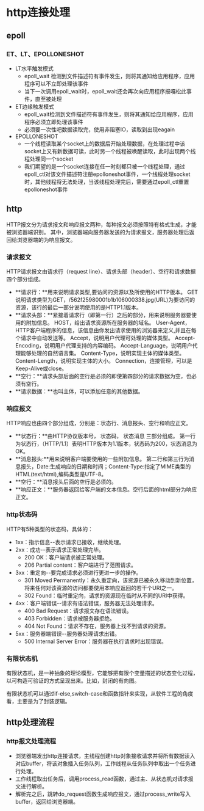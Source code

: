 # http连接处理
## epoll
### ET、LT、EPOLLONESHOT
* LT水平触发模式
    * epoll_wait 检测到文件描述符有事件发生，则将其通知给应用程序，应用程序可以不立即处理该事件
    * 当下一次调用epoll_wait时，epoll_wait还会再次向应用程序报嘎松此事件，直至被处理
* ET边缘触发模式
    * epoll_wait检测到文件描述符有事件发生，则将其通知给应用程序，应用程序必须立即处理该事件
    * 必须要一次性吧数据读取完，使用非阻塞IO，读取到出现eagain
* EPOLLONESHOT
    * 一个线程读取某个socket上的数据后开始处理数据，在处理过程中该socket上又有新数据可读，此时另一个线程被唤醒读取，此时出现两个线程处理同一个socket
    * 我们期望的是一个socket连接在任一时刻都只被一个线程处理，通过epoll_ctl对该文件描述符注册epolloneshot事件，一个线程处理socket时，其他线程将无法处理，当该线程处理完后，需要通过epoll_ctl重置epolloneshot事件
## http
HTTP报文分为请求报文和响应报文两种，每种报文必须按照特有格式生成，才能被浏览器端识别。
其中，浏览器端向服务器发送的为请求报文，服务器处理后返回给浏览器端的为响应报文。
### 请求报文
HTTP请求报文由请求行（request line）、请求头部（header）、空行和请求数据四个部分组成。
* **请求行：**用来说明请求类型,要访问的资源以及所使用的HTTP版本。
GET说明请求类型为GET，/562f25980001b1b106000338.jpg(URL)为要访问的资源，该行的最后一部分说明使用的是HTTP1.1版本。
* **请求头部：**紧接着请求行（即第一行）之后的部分，用来说明服务器要使用的附加信息。
HOST，给出请求资源所在服务器的域名。
User-Agent，HTTP客户端程序的信息，该信息由你发出请求使用的浏览器来定义,并且在每个请求中自动发送等。
Accept，说明用户代理可处理的媒体类型。
Accept-Encoding，说明用户代理支持的内容编码。
Accept-Language，说明用户代理能够处理的自然语言集。
Content-Type，说明实现主体的媒体类型。
Content-Length，说明实现主体的大小。
Connection，连接管理，可以是Keep-Alive或close。
* **空行：**请求头部后面的空行是必须的即使第四部分的请求数据为空，也必须有空行。
* **请求数据：**也叫主体，可以添加任意的其他数据。
### 响应报文
HTTP响应也由四个部分组成，分别是：状态行、消息报头、空行和响应正文。
* **状态行：**由HTTP协议版本号， 状态码， 状态消息 三部分组成。
第一行为状态行，（HTTP/1.1）表明HTTP版本为1.1版本，状态码为200，状态消息为OK。
* **消息报头:**用来说明客户端要使用的一些附加信息。
第二行和第三行为消息报头，Date:生成响应的日期和时间；Content-Type:指定了MIME类型的HTML(text/html),编码类型是UTF-8。
* **空行：**消息报头后面的空行是必须的。
* **响应正文：**服务器返回给客户端的文本信息。空行后面的html部分为响应正文。
### http状态码
HTTP有5种类型的状态码，具体的：

* 1xx：指示信息--表示请求已接收，继续处理。
* 2xx：成功--表示请求正常处理完毕。
    * 200 OK：客户端请求被正常处理。
    * 206 Partial content：客户端进行了范围请求。
* 3xx：重定向--要完成请求必须进行更进一步的操作。
    * 301 Moved Permanently：永久重定向，该资源已被永久移动到新位置，将来任何对该资源的访问都要使用本响应返回的若干个URI之一。
    * 302 Found：临时重定向，请求的资源现在临时从不同的URI中获得。
* 4xx：客户端错误--请求有语法错误，服务器无法处理请求。
    * 400 Bad Request：请求报文存在语法错误。
    * 403 Forbidden：请求被服务器拒绝。
    * 404 Not Found：请求不存在，服务器上找不到请求的资源。
* 5xx：服务器端错误--服务器处理请求出错。
    * 500 Internal Server Error：服务器在执行请求时出现错误。
### 有限状态机
有限状态机，是一种抽象的理论模型，它能够把有限个变量描述的状态变化过程，以可构造可验证的方式呈现出来。比如，封闭的有向图。

有限状态机可以通过if-else,switch-case和函数指针来实现，从软件工程的角度看，主要是为了封装逻辑。

## http处理流程
### http报文处理流程
* 浏览器端发出http连接请求，主线程创建http对象接收请求并将所有数据读入对应buffer，将该对象插入任务队列，工作线程从任务队列中取出一个任务进行处理。
* 工作线程取出任务后，调用process_read函数，通过主、从状态机对请求报文进行解析。
* 解析完之后，跳转do_request函数生成响应报文，通过process_write写入buffer，返回给浏览器端。